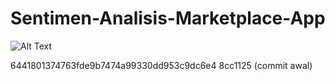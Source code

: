 # Sentimen-Analisis-Marketplace-App

![Alt Text](https://github.com/AryaHisma/Sentimen-Analisis-Shopee-Lazada-Tokopedia-App/tree/main/assets/gambar/screnshoot_tugas.png)






6441801374763fde9b7474a99330dd953c9dc6e4
8cc1125 (commit awal)

